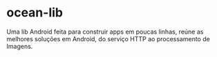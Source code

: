 # ocean-lib
Uma lib Android feita para construir apps em poucas linhas, reúne as melhores soluções em Android, do serviço HTTP ao processamento de Imagens. 

